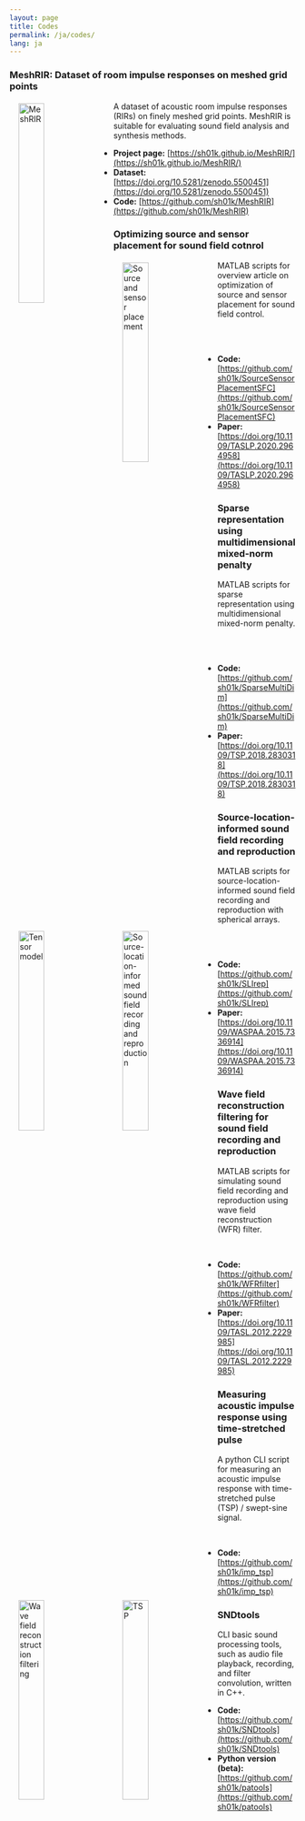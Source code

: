 ```yaml
---
layout: page
title: Codes
permalink: /ja/codes/
lang: ja
---
```


<style>
    img#codes { float: left; padding: 0.2rem 1rem; }
</style>

### MeshRIR: Dataset of room impulse responses on meshed grid points

<img id="codes" src="/img/meshrir.png" alt="MeshRIR" width="30%">
A dataset of acoustic room impulse responses (RIRs) on finely meshed grid points. MeshRIR is suitable for evaluating sound field analysis and synthesis methods.

<br />

- **Project page:** [https://sh01k.github.io/MeshRIR/](https://sh01k.github.io/MeshRIR/)
- **Dataset:** [https://doi.org/10.5281/zenodo.5500451](https://doi.org/10.5281/zenodo.5500451)
- **Code:** [https://github.com/sh01k/MeshRIR](https://github.com/sh01k/MeshRIR)

### Optimizing source and sensor placement for sound field cotnrol

<img id="codes" src="/img/SourceSensorPlacement.png" alt="Source and sensor placement" width="30%">
MATLAB scripts for overview article on optimization of source and sensor placement for sound field control.

<br /><br />

- **Code:** [https://github.com/sh01k/SourceSensorPlacementSFC](https://github.com/sh01k/SourceSensorPlacementSFC)
- **Paper:** [https://doi.org/10.1109/TASLP.2020.2964958](https://doi.org/10.1109/TASLP.2020.2964958)

### Sparse representation using multidimensional mixed-norm penalty

<img id="codes" src="/img/TensorModel.png" alt="Tensor model" width="30%">

MATLAB scripts for sparse representation using multidimensional mixed-norm penalty.

<br /><br />

- **Code:** [https://github.com/sh01k/SparseMultiDim](https://github.com/sh01k/SparseMultiDim)
- **Paper:** [https://doi.org/10.1109/TSP.2018.2830318](https://doi.org/10.1109/TSP.2018.2830318)

### Source-location-informed sound field recording and reproduction

<img id="codes" src="/img/sli_sphere.png" alt="Source-location-informed sound field recording and reproduction" width="30%">

MATLAB scripts for source-location-informed sound field recording and reproduction with spherical arrays.

<br /><br />

- **Code:** [https://github.com/sh01k/SLIrep](https://github.com/sh01k/SLIrep)
- **Paper:** [https://doi.org/10.1109/WASPAA.2015.7336914](https://doi.org/10.1109/WASPAA.2015.7336914)

### Wave field reconstruction filtering for sound field recording and reproduction

<img id="codes" src="/img/wfr_line.png" alt="Wave field reconstruction filtering" width="30%">

MATLAB scripts for simulating sound field recording and reproduction using wave field reconstruction (WFR) filter.

<br />

- **Code:** [https://github.com/sh01k/WFRfilter](https://github.com/sh01k/WFRfilter)
- **Paper:** [https://doi.org/10.1109/TASL.2012.2229985](https://doi.org/10.1109/TASL.2012.2229985)

### Measuring acoustic impulse response using time-stretched pulse

<img id="codes" src="/img/tsp.png" alt="TSP" width="30%">

A python CLI script for measuring an acoustic impulse response with time-stretched pulse (TSP) / swept-sine signal.

<br />

- **Code:** [https://github.com/sh01k/imp_tsp](https://github.com/sh01k/imp_tsp)

### SNDtools

CLI basic sound processing tools, such as audio file playback, recording, and filter convolution, written in C++.

- **Code:** [https://github.com/sh01k/SNDtools](https://github.com/sh01k/SNDtools)
- **Python version (beta):** [https://github.com/sh01k/patools](https://github.com/sh01k/patools)

